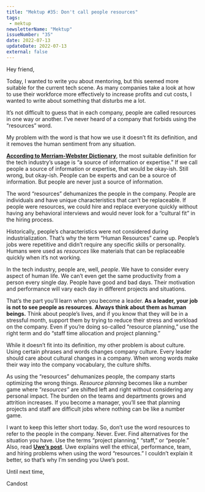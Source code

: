 ```yaml
---
title: "Mektup #35: Don't call people resources"
tags:
 - mektup
newsletterName: "Mektup"
issueNumber: "35"
date: 2022-07-13
updateDate: 2022-07-13
external: false
---
```


Hey friend,

Today, I wanted to write you about mentoring, but this seemed more suitable for the current tech scene. As many companies take a look at how to use their workforce more effectively to increase profits and cut costs, I wanted to write about something that disturbs me a lot.

It’s not difficult to guess that in each company, people are called resources in one way or another. I’ve never heard of a company that forbids using the “resources” word.

My problem with the word is that how we use it doesn’t fit its definition, and it removes the human sentiment from any situation.

​**[According to Merriam-Webster Dictionary](https://www.merriam-webster.com/dictionary/resource)**, the most suitable definition for the tech industry’s usage is “a source of information or expertise.” If we call people a source of information or expertise, that would be okay-ish. Still wrong, but okay-ish. People can be experts and can be a source of information. But people are never just a source of information.

The word “resources” dehumanizes the people in the company. People are individuals and have unique characteristics that can’t be replaceable. If people were resources, we could hire and replace everyone quickly without having any behavioral interviews and would never look for a “cultural fit” in the hiring process.

Historically, people’s characteristics were not considered during industrialization. That’s why the term “Human Resources” came up. People’s jobs were repetitive and didn’t require any specific skills or personality. Humans were used as _resources_ like materials that can be replaceable quickly when it’s not working.

In the tech industry, people are, well, _people_. We have to consider every aspect of human life. We can’t even get the same productivity from a person every single day. People have good and bad days. Their motivation and performance will vary each day in different projects and situations.

That’s the part you’ll learn when you become a leader. **As a leader, your job is not to see people as resources**. **Always think about them as human beings.** Think about people’s lives, and if you know that they will be in a stressful month, support them by trying to reduce their stress and workload on the company. Even if you’re doing so-called “resource planning,” use the right term and do “staff time allocation and project planning.”

While it doesn’t fit into its definition, my other problem is about culture. Using certain phrases and words changes company culture. Every leader should care about cultural changes in a company. When wrong words make their way into the company vocabulary, the culture shifts.

As using the “resources” dehumanizes people, the company starts optimizing the wrong things. _Resource planning_ becomes like a number game where “_resources”_ are shifted left and right without considering any personal impact. The burden on the teams and departments grows and attrition increases. If you become a manager, you’ll see that planning projects and staff are difficult jobs where nothing can be like a number game.

I want to keep this letter short today. So, don’t use the word resources to refer to the people in the company. Never. Ever. Find alternatives for the situation you have. Use the terms “project planning,” “staff,” or “people.” Also, read **[Uwe’s post](https://www.ufried.com/blog/people_are_not_resources/)**. Uwe explains well the ethical, performance, team, and hiring problems when using the word “resources.” I couldn’t explain it better, so that’s why I’m sending you Uwe’s post.

Until next time,

Candost
